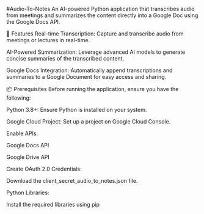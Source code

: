 #Audio-To-Notes
An AI-powered Python application that transcribes audio from meetings and summarizes the content directly into a Google Doc using the Google Docs API.

🚀 Features
Real-time Transcription: Capture and transcribe audio from meetings or lectures in real-time.

AI-Powered Summarization: Leverage advanced AI models to generate concise summaries of the transcribed content.

Google Docs Integration: Automatically append transcriptions and summaries to a Google Document for easy access and sharing.

📦 Prerequisites
Before running the application, ensure you have the following:

Python 3.8+: Ensure Python is installed on your system.

Google Cloud Project: Set up a project on Google Cloud Console.

Enable APIs:

Google Docs API

Google Drive API

Create OAuth 2.0 Credentials:

Download the client_secret_audio_to_notes.json file.

Python Libraries:

Install the required libraries using pip
